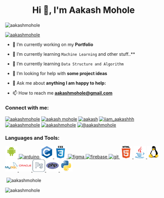 <h1 align="center">Hi 👋, I'm Aakash Mohole</h1>
<h3 align="center"></h3>

<p align="left"> <img src="https://komarev.com/ghpvc/?username=aakashmohole&label=Profile%20views&color=0e75b6&style=flat" alt="aakashmohole" /> </p>

<p align="left"> <a href="https://twitter.com/aakashmohole" target="blank"><img src="https://img.shields.io/twitter/follow/aakashmohole?logo=twitter&style=for-the-badge" alt="aakashmohole" /></a> </p>

- 🔭 I’m currently working on my **Portfolio**

- 🌱 I’m currently learning ``` Machine Learning ``` and other stuff..**

- 👯 I’m currently learning ``` Data Structure and Algorithm ```

- 🤝 I’m looking for help with **some project ideas**

- 💬 Ask me about **anything I am happy to help:**

- 📫 How to reach me **aakashmohole@gmail.com**

<h3 align="left">Connect with me:</h3>
<p align="left">
<a href="https://twitter.com/aakashmohole" target="blank"><img align="center" src="https://raw.githubusercontent.com/rahuldkjain/github-profile-readme-generator/master/src/images/icons/Social/twitter.svg" alt="aakashmohole" height="30" width="40" /></a>
<a href="https://linkedin.com/in/aakash mohole" target="blank"><img align="center" src="https://raw.githubusercontent.com/rahuldkjain/github-profile-readme-generator/master/src/images/icons/Social/linked-in-alt.svg" alt="aakash mohole" height="30" width="40" /></a>
<a href="https://fb.com/aakash" target="blank"><img align="center" src="https://raw.githubusercontent.com/rahuldkjain/github-profile-readme-generator/master/src/images/icons/Social/facebook.svg" alt="aakash" height="30" width="40" /></a>
<a href="https://instagram.com/iiam_aakashhh" target="blank"><img align="center" src="https://raw.githubusercontent.com/rahuldkjain/github-profile-readme-generator/master/src/images/icons/Social/instagram.svg" alt="iiam_aakashhh" height="30" width="40" /></a>
<a href="https://www.codechef.com/users/aakashmohole" target="blank"><img align="center" src="https://cdn.jsdelivr.net/npm/simple-icons@3.1.0/icons/codechef.svg" alt="aakashmohole" height="30" width="40" /></a>
<a href="https://www.hackerrank.com/aakashmohole" target="blank"><img align="center" src="https://raw.githubusercontent.com/rahuldkjain/github-profile-readme-generator/master/src/images/icons/Social/hackerrank.svg" alt="aakashmohole" height="30" width="40" /></a>
<a href="https://www.hackerearth.com/@aakashmohole" target="blank"><img align="center" src="https://raw.githubusercontent.com/rahuldkjain/github-profile-readme-generator/master/src/images/icons/Social/hackerearth.svg" alt="@aakashmohole" height="30" width="40" /></a>
</p>

<h3 align="left">Languages and Tools:</h3>
<p align="left"> <a href="https://developer.android.com" target="_blank" rel="noreferrer"> <img src="https://raw.githubusercontent.com/devicons/devicon/master/icons/android/android-original-wordmark.svg" alt="android" width="40" height="40"/> </a> <a href="https://www.arduino.cc/" target="_blank" rel="noreferrer"> <img src="https://cdn.worldvectorlogo.com/logos/arduino-1.svg" alt="arduino" width="40" height="40"/> </a> <a href="https://www.cprogramming.com/" target="_blank" rel="noreferrer"> <img src="https://raw.githubusercontent.com/devicons/devicon/master/icons/c/c-original.svg" alt="c" width="40" height="40"/> </a> <a href="https://www.w3schools.com/css/" target="_blank" rel="noreferrer"> <img src="https://raw.githubusercontent.com/devicons/devicon/master/icons/css3/css3-original-wordmark.svg" alt="css3" width="40" height="40"/> </a> <a href="https://www.figma.com/" target="_blank" rel="noreferrer"> <img src="https://www.vectorlogo.zone/logos/figma/figma-icon.svg" alt="figma" width="40" height="40"/> </a> <a href="https://firebase.google.com/" target="_blank" rel="noreferrer"> <img src="https://www.vectorlogo.zone/logos/firebase/firebase-icon.svg" alt="firebase" width="40" height="40"/> </a> <a href="https://git-scm.com/" target="_blank" rel="noreferrer"> <img src="https://www.vectorlogo.zone/logos/git-scm/git-scm-icon.svg" alt="git" width="40" height="40"/> </a> <a href="https://www.w3.org/html/" target="_blank" rel="noreferrer"> <img src="https://raw.githubusercontent.com/devicons/devicon/master/icons/html5/html5-original-wordmark.svg" alt="html5" width="40" height="40"/> </a> <a href="https://www.java.com" target="_blank" rel="noreferrer"> <img src="https://raw.githubusercontent.com/devicons/devicon/master/icons/java/java-original.svg" alt="java" width="40" height="40"/> </a> <a href="https://www.linux.org/" target="_blank" rel="noreferrer"> <img src="https://raw.githubusercontent.com/devicons/devicon/master/icons/linux/linux-original.svg" alt="linux" width="40" height="40"/> </a> <a href="https://www.mysql.com/" target="_blank" rel="noreferrer"> <img src="https://raw.githubusercontent.com/devicons/devicon/master/icons/mysql/mysql-original-wordmark.svg" alt="mysql" width="40" height="40"/> </a> <a href="https://www.oracle.com/" target="_blank" rel="noreferrer"> <img src="https://raw.githubusercontent.com/devicons/devicon/master/icons/oracle/oracle-original.svg" alt="oracle" width="40" height="40"/> </a> <a href="https://www.photoshop.com/en" target="_blank" rel="noreferrer"> <img src="https://raw.githubusercontent.com/devicons/devicon/master/icons/photoshop/photoshop-line.svg" alt="photoshop" width="40" height="40"/> </a> <a href="https://www.php.net" target="_blank" rel="noreferrer"> <img src="https://raw.githubusercontent.com/devicons/devicon/master/icons/php/php-original.svg" alt="php" width="40" height="40"/> </a> <a href="https://www.python.org" target="_blank" rel="noreferrer"> <img src="https://raw.githubusercontent.com/devicons/devicon/master/icons/python/python-original.svg" alt="python" width="40" height="40"/> </a> </p>


<p>&nbsp;<img align="center" src="https://github-readme-stats.vercel.app/api?username=aakashmohole&show_icons=true&locale=en" alt="aakashmohole" /></p>

<p><img align="center" src="https://github-readme-streak-stats.herokuapp.com/?user=aakashmohole&" alt="aakashmohole" /></p>

